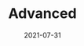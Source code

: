 ---
title: "Advanced"
linkTitle: "Advanced"
weight: 10
date: 2021-07-31
description: >
    Detailed use case of SpaceONE
---